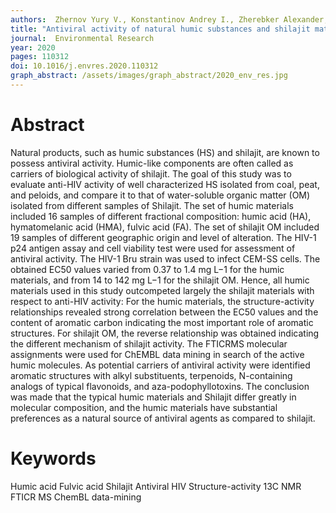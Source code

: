 ```yaml
---
authors:  Zhernov Yury V., Konstantinov Andrey I., Zherebker Alexander, Nikolaev Eugene, Orlov Alexey, Savinykh Mikhail I., Kornilaeva Galina V., Karamov Eduard V., Perminova Irina V. 
title: "Antiviral activity of natural humic substances and shilajit materials against HIV-1: relation to structure"
journal:  Environmental Research
year: 2020
pages: 110312
doi: 10.1016/j.envres.2020.110312
graph_abstract: /assets/images/graph_abstract/2020_env_res.jpg
---
```



# Abstract

Natural products, such as humic substances (HS) and shilajit, are known to possess antiviral activity. Humic-like components are often called as carriers of biological activity of shilajit. The goal of this study was to evaluate anti-HIV activity of well characterized HS isolated from coal, peat, and peloids, and compare it to that of water-soluble organic matter (OM) isolated from different samples of Shilajit. The set of humic materials included 16 samples of different fractional composition: humic acid (HA), hymatomelanic acid (HMA), fulvic acid (FA). The set of shilajit OM included 19 samples of different geographic origin and level of alteration. The HIV-1 p24 antigen assay and cell viability test were used for assessment of antiviral activity. The HIV-1 Bru strain was used to infect CEM-SS cells. The obtained EC50 values varied from 0.37 to 1.4 mg L−1 for the humic materials, and from 14 to 142 mg L−1 for the shilajit OM. Hence, all humic materials used in this study outcompeted largely the shilajit materials with respect to anti-HIV activity: For the humic materials, the structure-activity relationships revealed strong correlation between the EC50 values and the content of aromatic carbon indicating the most important role of aromatic structures. For shilajit OM, the reverse relationship was obtained indicating the different mechanism of shilajit activity. The FTICRMS molecular assignments were used for ChEMBL data mining in search of the active humic molecules. As potential carriers of antiviral activity were identified aromatic structures with alkyl substituents, terpenoids, N-containing analogs of typical flavonoids, and aza-podophyllotoxins. The conclusion was made that the typical humic materials and Shilajit differ greatly in molecular composition, and the humic materials have substantial preferences as a natural source of antiviral agents as compared to shilajit.

# Keywords

Humic acid
Fulvic acid
Shilajit
Antiviral
HIV
Structure-activity
13C NMR
FTICR MS
ChemBL data-mining
